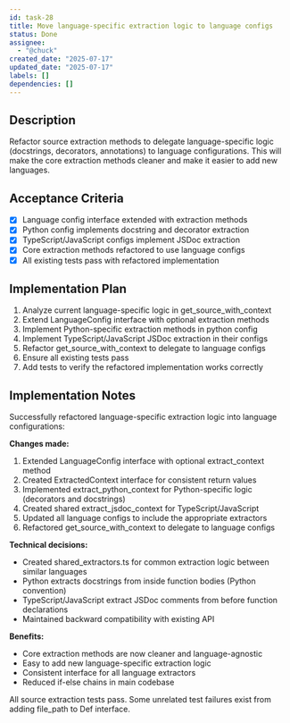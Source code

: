 ```yaml
---
id: task-28
title: Move language-specific extraction logic to language configs
status: Done
assignee:
  - "@chuck"
created_date: "2025-07-17"
updated_date: "2025-07-17"
labels: []
dependencies: []
---
```


## Description

Refactor source extraction methods to delegate language-specific logic (docstrings, decorators, annotations) to language configurations. This will make the core extraction methods cleaner and make it easier to add new languages.

## Acceptance Criteria

- [x] Language config interface extended with extraction methods
- [x] Python config implements docstring and decorator extraction
- [x] TypeScript/JavaScript configs implement JSDoc extraction
- [x] Core extraction methods refactored to use language configs
- [x] All existing tests pass with refactored implementation

## Implementation Plan

1. Analyze current language-specific logic in get_source_with_context
2. Extend LanguageConfig interface with optional extraction methods
3. Implement Python-specific extraction methods in python config
4. Implement TypeScript/JavaScript JSDoc extraction in their configs
5. Refactor get_source_with_context to delegate to language configs
6. Ensure all existing tests pass
7. Add tests to verify the refactored implementation works correctly

## Implementation Notes

Successfully refactored language-specific extraction logic into language configurations:

**Changes made:**

1. Extended LanguageConfig interface with optional extract_context method
2. Created ExtractedContext interface for consistent return values
3. Implemented extract_python_context for Python-specific logic (decorators and docstrings)
4. Created shared extract_jsdoc_context for TypeScript/JavaScript
5. Updated all language configs to include the appropriate extractors
6. Refactored get_source_with_context to delegate to language configs

**Technical decisions:**

- Created shared_extractors.ts for common extraction logic between similar languages
- Python extracts docstrings from inside function bodies (Python convention)
- TypeScript/JavaScript extract JSDoc comments from before function declarations
- Maintained backward compatibility with existing API

**Benefits:**

- Core extraction methods are now cleaner and language-agnostic
- Easy to add new language-specific extraction logic
- Consistent interface for all language extractors
- Reduced if-else chains in main codebase

All source extraction tests pass. Some unrelated test failures exist from adding file_path to Def interface.
